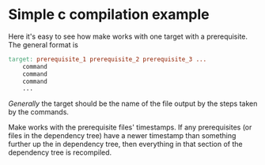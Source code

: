# Simple c compilation example

Here it's easy to see how make works with one target with a prerequisite. The general format is

```Makefile
target: prerequisite_1 prerequisite_2 prerequisite_3 ...
	command
	command
	command
	...
```

_Generally_ the target should be the name of the file output by the steps taken by the commands.

Make works with the prerequisite files' timestamps. If any prerequisites (or files in the dependency tree) have a newer timestamp than something further up the in dependency tree, then everything in that section of the dependency tree is recompiled.
